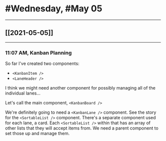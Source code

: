 # #Wednesday, #May 05
---

## [[2021-05-05]]

---

### 11:07 AM, Kanban Planning

So far I've created two components:
- `<KanbanItem />`
- `<LaneHeader />`

I think we might need another component for possibly managing all of the individual lanes...

Let's call the main component, `<KanbanBoard />`

We're definitely going to need a `<KanbanLane />` component. See the story for the `<SortableList />` component. There's a separate component used for each lane, a card. Each `<SortableList />` within that has an array of other lists that they will accept items from. We need a parent component to set those up and manage them.


